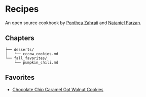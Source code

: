 # Recipes

An open source cookbook by [Ponthea Zahraii](https://github.com/pontheazahraii) and [Nataniel Farzan](https://github.com/natanielf).

## Chapters

```
├── desserts/
│   └── cccow_cookies.md
└── fall_favorites/
    └── pumpkin_chili.md
```

## Favorites

- [Chocolate Chip Caramel Oat Walnut Cookies](./desserts/cccow-cookies.md)
